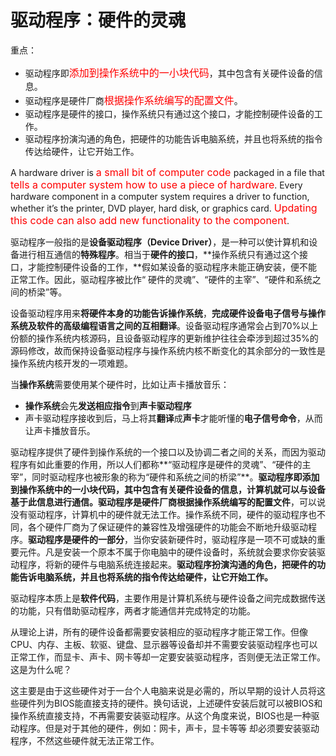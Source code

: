 # 驱动程序：硬件的灵魂

重点：

- 驱动程序即<font size=3 color="red">添加到操作系统中的一小块代码</font>，其中包含有关硬件设备的信息。
- 驱动程序是硬件厂商<font size=3 color="red">根据操作系统编写的配置文件</font>。
- 驱动程序是硬件的接口，操作系统只有通过这个接口，才能控制硬件设备的工作。
- 驱动程序扮演沟通的角色，把硬件的功能告诉电脑系统，并且也将系统的指令传达给硬件，让它开始工作。

A hardware driver is <font size=3 color="red">a small bit of computer code </font>packaged in a file that <font size=3 color="red">tells a computer system how to use a piece of hardware</font>. Every hardware component in a computer system requires a driver to function, whether it’s the printer, DVD player, hard disk, or graphics card. <font size=3 color="red">Updating this code can also add new functionality to the component</font>.

驱动程序一般指的是**设备驱动程序（**Device Driver**）**，是一种可以使计算机和设备进行相互通信的**特殊程序**。相当于**硬件的接口**，**操作系统只有通过这个接口，才能控制硬件设备的工作，**假如某设备的驱动程序未能正确安装，便不能正常工作。因此，驱动程序被比作“ 硬件的灵魂”、“硬件的主宰”、“硬件和系统之间的桥梁”等。

设备驱动程序用来**将硬件本身的功能告诉操作系统**，**完成硬件设备电子信号与操作系统及软件的高级编程语言之间的互相翻译**。设备驱动程序通常会占到70%以上份额的操作系统内核源码，且设备驱动程序的更新维护往往会牵涉到超过35%的源码修改，故而保持设备驱动程序与操作系统内核不断变化的其余部分的一致性是操作系统内核开发的一项难题。

当**操作系统**需要使用某个硬件时，比如让声卡播放音乐：

- **操作系统**会先**发送相应指令**到**声卡驱动程序**
- 声卡驱动程序接收到后，马上将其**翻译**成**声卡**才能听懂的**电子信号命令**，从而让声卡播放音乐。

驱动程序提供了硬件到操作系统的一个接口以及协调二者之间的关系，而因为驱动程序有如此重要的作用，所以人们都称**“驱动程序是硬件的灵魂”、“硬件的主宰”，同时驱动程序也被形象的称为“硬件和系统之间的桥梁”**。**驱动程序即添加到操作系统中的一小块代码，其中包含有关硬件设备的信息，计算机就可以与设备基于此信息进行通信。驱动程序是硬件厂商根据操作系统编写的配置文件**，可以说没有驱动程序，计算机中的硬件就无法工作。操作系统不同，硬件的驱动程序也不同，各个硬件厂商为了保证硬件的兼容性及增强硬件的功能会不断地升级驱动程序。**驱动程序是硬件的一部分**，当你安装新硬件时，驱动程序是一项不可或缺的重要元件。凡是安装一个原本不属于你电脑中的硬件设备时，系统就会要求你安装驱动程序，将新的硬件与电脑系统连接起来。**驱动程序扮演沟通的角色，把硬件的功能告诉电脑系统，并且也将系统的指令传达给硬件，让它开始工作。**

驱动程序本质上是**软件代码**，主要作用是计算机系统与硬件设备之间完成数据传送的功能，只有借助驱动程序，两者才能通信并完成特定的功能。

从理论上讲，所有的硬件设备都需要安装相应的驱动程序才能正常工作。但像CPU、内存、主板、软驱、键盘、显示器等设备却并不需要安装驱动程序也可以正常工作，而显卡、声卡、网卡等却一定要安装驱动程序，否则便无法正常工作。这是为什么呢？

这主要是由于这些硬件对于一台个人电脑来说是必需的，所以早期的设计人员将这些硬件列为BIOS能直接支持的硬件。换句话说，上述硬件安装后就可以被BIOS和操作系统直接支持，不再需要安装驱动程序。从这个角度来说，BIOS也是一种驱动程序。但是对于其他的硬件，例如：网卡，声卡，显卡等等 却必须要安装驱动程序，不然这些硬件就无法正常工作。

